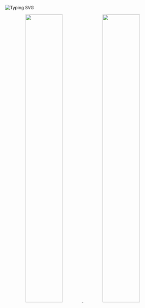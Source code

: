 ![Typing SVG](https://readme-typing-svg.herokuapp.com?font=DynaPuff&+Code&weight=60&size=15&pause=0&color=010405&vCenter=true&width=500&height=22&lines=learning+is+like+sailing+against+the+tide!)
<div align="center" style="text-align:center">
    <a href="#">
        <img width="49%" src="https://github-readme-stats.vercel.app/api?username=JiubanA1&show_icons=true&theme=flag-india&bg_color=0000&count_private=true&hide_border=true">
    </a>
    <a href="#">
        <img width="49%" src="https://github-readme-streak-stats.herokuapp.com/?user=JiubanA1&theme=flag-india&background=0000&hide_border=true"
        >
    </a>
</div>
